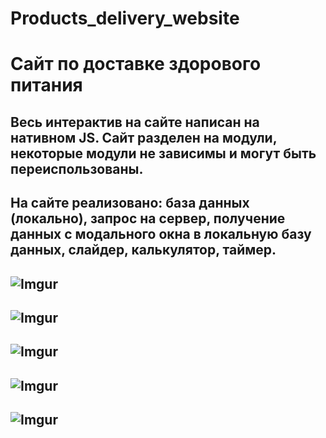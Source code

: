 # Products_delivery_website

# Сайт по доставке здорового питания
## Весь интерактив на сайте написан на нативном JS. Сайт разделен на модули, некоторые модули не зависимы и могут быть переиспользованы. 
## На сайте реализовано: база данных (локально), запрос на сервер, получение данных с модального окна в локальную базу данных, слайдер, калькулятор, таймер.

## ![Imgur](https://i.imgur.com/zY0DAq7.png)
## ![Imgur](https://i.imgur.com/rqheddc.png)
## ![Imgur](https://i.imgur.com/5xIsb5G.png)
## ![Imgur](https://i.imgur.com/D7VWrEq.png)
## ![Imgur](https://i.imgur.com/uuFuKkf.png)

